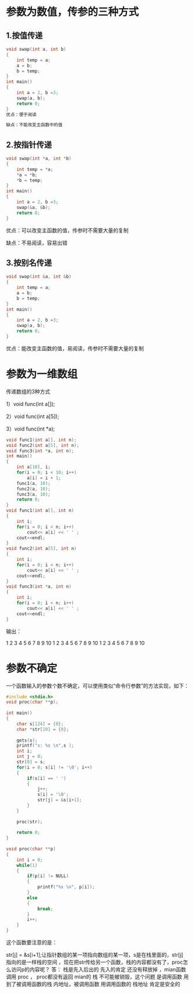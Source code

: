 # 参数为数值，传参的三种方式

## 1.按值传递

```c++
void swap(int a, int b)
{
	int temp = a;
	a = b;
	b = temp;
}
int main()
{
	int a = 2, b =3;
	swap(a, b);
	return 0;
}
优点：便于阅读

缺点：不能改变主函数中的值
```
 

## 2.按指针传递

```c++
void swap(int *a, int *b)
{
	int temp = *a;
	*a = *b;
	*b = temp;
}
int main()
{
	int a = 2, b =3;
	swap(&a, &b);
	return 0;
}
```

优点：可以改变主函数的值，传参时不需要大量的复制

缺点：不易阅读，容易出错

 
## 3.按别名传递

```c++
void swap(int &a, int &b)
{
	int temp = a;
	a = b;
	b = temp;
}
int main()
{
	int a = 2, b =3;
	swap(a, b);
	return 0;
}
```

优点：能改变主函数的值，易阅读，传参时不需要大量的复制

# 参数为一维数组

传递数组的3种方式

1）void func(int a[]);

2）void func(int a[5]);

3）void func(int *a);

```c++
void func1(int a[], int n);
void func2(int a[5], int n);
void func3(int *a, int n);
int main()
{
	int a[10], i;
	for(i = 0; i < 10; i++)
		a[i] = i + 1;
	func1(a, 10);
	func2(a, 10);
	func3(a, 10);
	return 0;
}
void func1(int a[], int n)
{
	int i;
	for(i = 0; i < n; i++)
		cout<< a[i] << ' ' ;
	cout<<endl;
}
void func2(int a[5], int n)
{
	int i;
	for(i = 0; i < n; i++)
		cout<< a[i] << ' ' ;
	cout<<endl;
}
void func3(int *a, int n)
{
	int i;
	for(i = 0; i < n; i++)
		cout<< a[i] << ' ' ;
	cout<<endl;
}
```

输出：

1 2 3 4 5 6 7 8 9 10
1 2 3 4 5 6 7 8 9 10
1 2 3 4 5 6 7 8 9 10

# 参数不确定

一个函数输入的参数个数不确定，可以使用类似“命令行参数”的方法实现，如下：

```C++
#include <stdio.h>
void proc(char **p);
 
int main()
{
	char s[124] = {0};
	char *str[10] = {0};
	
	gets(s);
	printf("s: %s \n",s );
	int i;
	int j = 0;
	str[0] = s;
	for(i = 0; s[i] != '\0'; i++)
	{
		if(s[i] == ' ')
		{
			j++;
			s[i] = '\0';
			str[j] = &s[i+1];
		}
	}
	
	proc(str);
	
	return 0;
}
 
void proc(char **p)
{
	int i = 0;
	while(1)
	{
		if(p[i] != NULL)
		{
			printf("%s \n", p[i]);
		}
		else
		{
			break;
		}
		i++;
	}
}
```

这个函数要注意的是：

str[j] = &s[i+1];让指针数组的某一项指向数组的某一项，s是在栈里面的，str[j] 指向的是一样栈的空间 ，现在把str传给另一个函数，栈的内容都没有了，proc怎么访问p的内容呢？
答：
栈是先入后出的 先入的肯定 还没有释放掉 ，mian函数调用 proc ， proc都没有返回 mian的 栈 不可能被销毁，这个问题 是调用函数 用到了被调用函数的栈 内地址，被调用函数 用调用函数的 栈地址 肯定是安全的
 
